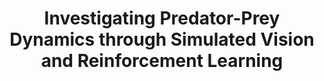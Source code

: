 ---
visible: true
layout: page
title: Investigating Predator-Prey Dynamics through Simulated Vision and Reinforcement Learning
authors: Lars C.P.M. Quaedvlieg, Arvind Menon, Somesh Mehra
description: Course project for the CS-503 Visual Intelligence course at EPFL
img: assets/img/visual-intelligence.png
redirect: https://arvind6599.github.io/PredatorPreyWebsite/
importance: 97
github: https://github.com/lars-quaedvlieg/Predator-Prey-Unity-MLAgents
category: Research
developed_date: 2023-06-03 23:59:00-0000
---